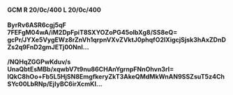 #### GCM R 20/0c/400 L 20/0c/400
**ByrRv6ASR6cgj5qF**<br/>**7FEFgM04wA/iM2DpFpiT8SXYOZoPG45olbXg8/SS8eQ=**<br/>**gcPr/JYXe5VygEWz8rZnVh1qrpnVXvZVktJ0phqfO2lXigcjSjsk3hAxZDnDZs2q9FnD2gmJETj00NnI...**<br/><br/>
**/NQHqZGGPwKduv/s**<br/>**UnaQbtEsMBb/xqwbV7t9nu86CHAnYgrnpFNnOhvn3rI=**<br/>**IQkC8hOo+Fb5L5HjSN8EmgfkeryZkT3AkeQMdMkWnAN9SSZsuT5z4ChSYc00LbRNp/EjIyBC6irXcmKl...**